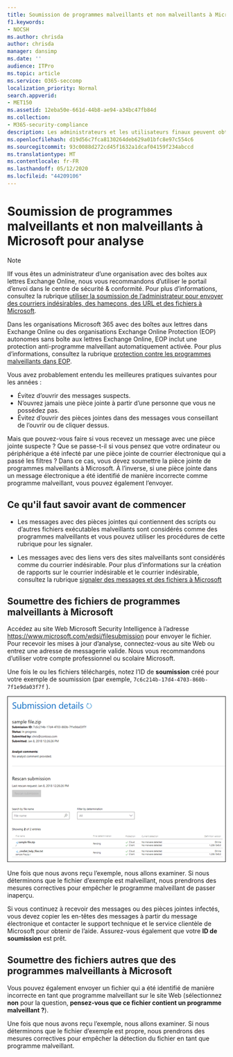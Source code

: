 ```yaml
---
title: Soumission de programmes malveillants et non malveillants à Microsoft pour analyse
f1.keywords:
- NOCSH
ms.author: chrisda
author: chrisda
manager: dansimp
ms.date: ''
audience: ITPro
ms.topic: article
ms.service: O365-seccomp
localization_priority: Normal
search.appverid:
- MET150
ms.assetid: 12eba50e-661d-44b8-ae94-a34bc47fb84d
ms.collection:
- M365-security-compliance
description: Les administrateurs et les utilisateurs finaux peuvent obtenir des informations sur l’envoi de pièces jointes malveillantes non détectées ou mal identifiées à Microsoft pour analyse.
ms.openlocfilehash: d19d56c7fca8130264deb629a01bfc8e97c554c6
ms.sourcegitcommit: 93c0088d272cd45f1632a1dcaf04159f234abccd
ms.translationtype: MT
ms.contentlocale: fr-FR
ms.lasthandoff: 05/12/2020
ms.locfileid: "44209106"
---
```

# <a name="submit-malware-and-non-malware-to-microsoft-for-analysis"></a>Soumission de programmes malveillants et non malveillants à Microsoft pour analyse

> [!NOTE]
> IIf vous êtes un administrateur d’une organisation avec des boîtes aux lettres Exchange Online, nous vous recommandons d’utiliser le portail d’envoi dans le centre de sécurité & conformité. Pour plus d’informations, consultez la rubrique [utiliser la soumission de l’administrateur pour envoyer des courriers indésirables, des hameçons, des URL et des fichiers à Microsoft](admin-submission.md).

Dans les organisations Microsoft 365 avec des boîtes aux lettres dans Exchange Online ou des organisations Exchange Online Protection (EOP) autonomes sans boîte aux lettres Exchange Online, EOP inclut une protection anti-programme malveillant automatiquement activée. Pour plus d’informations, consultez la rubrique [protection contre les programmes malveillants dans EOP](anti-malware-protection.md).

Vous avez probablement entendu les meilleures pratiques suivantes pour les années :

- Évitez d’ouvrir des messages suspects.
- N’ouvrez jamais une pièce jointe à partir d’une personne que vous ne possédez pas.
- Évitez d’ouvrir des pièces jointes dans des messages vous conseillant de l’ouvrir ou de cliquer dessus.

Mais que pouvez-vous faire si vous recevez un message avec une pièce jointe suspecte ? Que se passe-t-il si vous pensez que votre ordinateur ou périphérique a été infecté par une pièce jointe de courrier électronique qui a passé les filtres ? Dans ce cas, vous devez soumettre la pièce jointe de programmes malveillants à Microsoft. À l’inverse, si une pièce jointe dans un message électronique a été identifié de manière incorrecte comme programme malveillant, vous pouvez également l’envoyer.

## <a name="what-do-you-need-to-know-before-you-begin"></a>Ce qu'il faut savoir avant de commencer

- Les messages avec des pièces jointes qui contiennent des scripts ou d’autres fichiers exécutables malveillants sont considérés comme des programmes malveillants et vous pouvez utiliser les procédures de cette rubrique pour les signaler.

- Les messages avec des liens vers des sites malveillants sont considérés comme du courrier indésirable. Pour plus d’informations sur la création de rapports sur le courrier indésirable et le courrier indésirable, consultez la rubrique [signaler des messages et des fichiers à Microsoft](report-junk-email-messages-to-microsoft.md)

## <a name="submit-malware-files-to-microsoft"></a>Soumettre des fichiers de programmes malveillants à Microsoft

Accédez au site Web Microsoft Security Intelligence à l’adresse <https://www.microsoft.com/wdsi/filesubmission> pour envoyer le fichier. Pour recevoir les mises à jour d’analyse, connectez-vous au site Web ou entrez une adresse de messagerie valide. Nous vous recommandons d’utiliser votre compte professionnel ou scolaire Microsoft.

Une fois le ou les fichiers téléchargés, notez l’ID de **soumission** créé pour votre exemple de soumission (par exemple, `7c6c214b-17d4-4703-860b-7f1e9da03f7f` ).

![Détails de la soumission affichés sur le site Windows Defender Security Intelligence](../../media/EOP-Malware-Protection-Center.png)

Une fois que nous avons reçu l’exemple, nous allons examiner. Si nous déterminons que le fichier d’exemple est malveillant, nous prendrons des mesures correctives pour empêcher le programme malveillant de passer inaperçu.

Si vous continuez à recevoir des messages ou des pièces jointes infectés, vous devez copier les en-têtes des messages à partir du message électronique et contacter le support technique et le service clientèle de Microsoft pour obtenir de l’aide. Assurez-vous également que votre **ID de soumission** est prêt.

## <a name="submit-non-malware-files-to-microsoft"></a>Soumettre des fichiers autres que des programmes malveillants à Microsoft

Vous pouvez également envoyer un fichier qui a été identifié de manière incorrecte en tant que programme malveillant sur le site Web (sélectionnez **non** pour la question, **pensez-vous que ce fichier contient un programme malveillant ?**).

Une fois que nous avons reçu l’exemple, nous allons examiner. Si nous déterminons que le fichier d’exemple est propre, nous prendrons des mesures correctives pour empêcher la détection du fichier en tant que programme malveillant.
